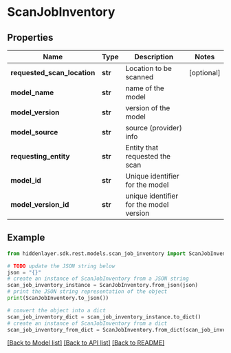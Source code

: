 # ScanJobInventory


## Properties

Name | Type | Description | Notes
------------ | ------------- | ------------- | -------------
**requested_scan_location** | **str** | Location to be scanned | [optional] 
**model_name** | **str** | name of the model | 
**model_version** | **str** | version of the model | 
**model_source** | **str** | source (provider) info | 
**requesting_entity** | **str** | Entity that requested the scan | 
**model_id** | **str** | Unique identifier for the model | 
**model_version_id** | **str** | unique identifier for the model version | 

## Example

```python
from hiddenlayer.sdk.rest.models.scan_job_inventory import ScanJobInventory

# TODO update the JSON string below
json = "{}"
# create an instance of ScanJobInventory from a JSON string
scan_job_inventory_instance = ScanJobInventory.from_json(json)
# print the JSON string representation of the object
print(ScanJobInventory.to_json())

# convert the object into a dict
scan_job_inventory_dict = scan_job_inventory_instance.to_dict()
# create an instance of ScanJobInventory from a dict
scan_job_inventory_from_dict = ScanJobInventory.from_dict(scan_job_inventory_dict)
```
[[Back to Model list]](../README.md#documentation-for-models) [[Back to API list]](../README.md#documentation-for-api-endpoints) [[Back to README]](../README.md)


